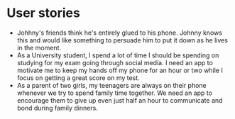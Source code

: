 # User stories

* Johhny's friends think he's entirely glued to his phone. Johnny knows this and would like something to persuade him to put it down as he lives in the moment. 
* As a University student, I spend a lot of time I should be spending on studying for my exam going through social media. I need an app to motivate me to keep my hands off my phone for an hour or two while I focus on getting a great score on my test.
* As a parent of two girls, my teenagers are always on their phone whenever we try to spend family time together. We need an app to encourage them to give up even just half an hour to communicate and bond during family dinners.